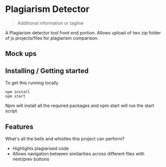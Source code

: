 
# Plagiarism Detector
> Additional information or tagline

A Plagiarism detector tool front end portion.
Allows upload of two zip folder of js projects/files for plagiarism comparison.

## Mock ups

## Installing / Getting started

To get this running locally

```shell
npm install
npm start
```

Npm will install all the required packages and npm start will run the start script
## Features

What's all the bells and whistles this project can perform?
* Highlights plagiarised code
* Allows navigation between similarities across different files with next/prev buttons


